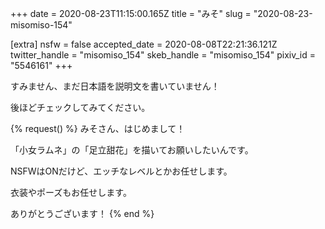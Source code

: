 +++
date = 2020-08-23T11:15:00.165Z
title = "みそ"
slug = "2020-08-23-misomiso-154"

[extra]
nsfw = false
accepted_date = 2020-08-08T22:21:36.121Z
twitter_handle = "misomiso_154"
skeb_handle = "misomiso_154"
pixiv_id = "5546161"
+++

すみません、まだ日本語を説明文を書いていません！

後ほどチェックしてみてください。

{% request() %}
みそさん、はじめまして！

「小女ラムネ」の「足立甜花」を描いてお願いしたいんです。

NSFWはONだけど、エッチなレベルとかお任せします。

衣装やポーズもお任せします。

ありがとうございます！
{% end %}